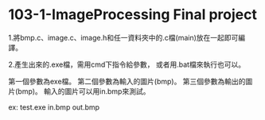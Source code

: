 <h1>103-1-ImageProcessing Final project</h1>
1.將bmp.c、image.c、image.h和任一資料夾中的.c檔(main)放在一起即可編譯。

2.產生出來的.exe檔，需用cmd下指令給參數，
或者用.bat檔來執行也可以。

第一個參數為exe檔。
第二個參數為輸入的圖片(bmp)。
第三個參數為輸出的圖片(bmp)。
輸入的圖片可以用in.bmp來測試。

ex: 
test.exe in.bmp out.bmp
